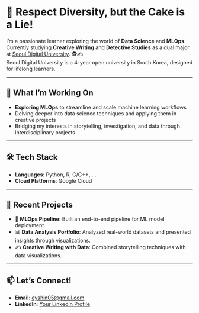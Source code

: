 # 👋 Respect Diversity, but the Cake is a Lie!

I’m a passionate learner exploring the world of **Data Science** and **MLOps**.  
Currently studying **Creative Writing** and **Detective Studies** as a dual major at [Seoul Digital University](https://www.sdu.ac.kr). 🕵️✍️  
Seoul Digital University is a 4-year open university in South Korea, designed for lifelong learners.

---

## 🌱 **What I’m Working On**
- **Exploring MLOps** to streamline and scale machine learning workflows
- Delving deeper into data science techniques and applying them in creative projects
- Bridging my interests in storytelling, investigation, and data through interdisciplinary projects

---

## 🛠️ **Tech Stack**
- **Languages**: Python, R, C/C++, ...
- **Cloud Platforms**: Google Cloud

---

## 🌟 **Recent Projects**
- 🚀 **MLOps Pipeline**: Built an end-to-end pipeline for ML model deployment.
- 📊 **Data Analysis Portfolio**: Analyzed real-world datasets and presented insights through visualizations.
- ✍️ **Creative Writing with Data**: Combined storytelling techniques with data visualizations.

---

## 📫 **Let’s Connect!**
- **Email**: [eyshin05@gmail.com](mailto:eyshin05@gmail.com)
- **LinkedIn**: [Your LinkedIn Profile](https://linkedin.com/in/eyshin05)

